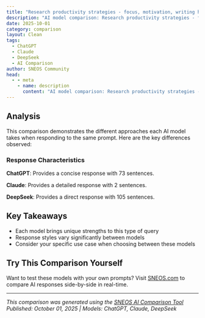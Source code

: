 ```yaml
---
title: "Research productivity strategies - focus, motivation, writing habits"
description: "AI model comparison: Research productivity strategies - focus, motivation, writing habits..."
date: 2025-10-01
category: comparison
layout: Clean
tags:
  - ChatGPT
  - Claude
  - DeepSeek
  - AI Comparison
author: SNEOS Community
head:
  - - meta
    - name: description
      content: "AI model comparison: Research productivity strategies - focus, motivation, writing habits..."
---
```


<ChatComparison
  title="Research productivity strategies - focus, motivation, writing habits"
  prompt="Research productivity strategies - focus, motivation, writing habits"
  :responses='{"ChatGPT": "Certainly! Here\u2019s a comprehensive overview of productivity strategies focusing on **focus**, **motivation**, and **writing habits**, which are key areas for maximizing research effectiveness.\n\n---\n\n## 1. Focus Strategies\n\n### a. Time Blocking\n- **What:** Schedule specific blocks of time dedicated solely to focused research activities.\n- **How:** Use a calendar app or planner to reserve these blocks, minimizing multitasking.\n- **Tip:** Start with short blocks (e.g., 25-50 minutes) and gradually increase.\n\n### b. Pomodoro Technique\n- **What:** Work for 25 minutes, then take a 5-minute break.\n- **Why:** Helps maintain concentration and prevents burnout.\n- **Tools:** Tomato timers, Focus Booster apps.\n\n### c. Minimize Distractions\n- Turn off notifications on phone/computer.\n- Use website blockers (e.g., StayFocusd, Freedom) during work sessions.\n- Create a clean and quiet workspace.\n\n### d. Single-tasking vs. Multitasking\n- Prioritize one task at a time to improve depth and quality.\n- Break larger tasks into smaller, manageable chunks.\n\n### e. Mindfulness and Meditation\n- Short mindfulness exercises can enhance attention span.\n- Apps like Headspace or Calm offer guided sessions.\n\n---\n\n## 2. Motivation Strategies\n\n### a. Set Clear, Achievable Goals\n- Define specific objectives (e.g., \u201Cwrite 500 words today\u201D or \u201Canalyze one dataset\u201D).\n- Use SMART goals (Specific, Measurable, Achievable, Relevant, Time-bound).\n\n### b. Break Tasks into Smaller Steps\n- Reduce overwhelm by dividing large projects into bite-sized tasks.\n- Celebrate small wins to maintain momentum.\n\n### c. Find Your \u201CWhy\u201D\n- Reflect on the purpose behind your research.\n- Connect daily tasks to bigger career or personal goals.\n\n### d. Use Rewards and Incentives\n- Reward yourself after completing sessions (e.g., a coffee break, walk).\n- Build a habit loop by associating work with positive reinforcement.\n\n### e. Accountability Partners or Groups\n- Share your goals and progress with peers or mentors.\n- Join writing groups or research communities for support and feedback.\n\n---\n\n## 3. Writing Habits for Researchers\n\n### a. Regular Writing Schedule\n- Write daily or several times per week to build consistency.\n- Morning writing is effective for many, but find your peak creative time.\n\n### b. Start with an Outline\n- Create a rough structure before drafting.\n- Helps organize thoughts and reduces writer\u2019s block.\n\n### c. Freewriting and Brainstorming\n- Allow yourself to write imperfectly initially.\n- Focus on flow of ideas rather than correctness.\n\n### d. Use Reference Management Software\n- Tools like Zotero, Mendeley, or EndNote save time on citations.\n- Keeps research organized and accessible.\n\n### e. Drafting and Revising Separately\n- Separate creative drafting from critical editing.\n- Consider multiple revision rounds focusing on content, flow, and clarity.\n\n### f. Set Writing Goals and Deadlines\n- Commit to word counts or section completions by certain dates.\n- Use project management tools like Trello or Asana to track progress.\n\n### g. Limit Perfectionism at Drafting Stage\n- Aim for progress over perfection initially.\n- Polish later during revisions.\n\n---\n\n## Additional Tips and Resources\n\n- **Use writing aids:** Grammarly, Hemingway Editor for clarity and grammar checking.\n- **Keep a research journal:** Track ideas, challenges, and breakthroughs.\n- **Stay physically active:** Exercise can enhance cognitive function and productivity.\n- **Rest and sleep:** Essential for sustained focus and creativity.\n\n---\n\nIf you\u2019d like, I can also provide specific productivity templates, apps, or deeper advice on any of these areas!", "Claude": "# Research Productivity Strategies\n\n## Focus \u0026 Attention Management\n\n### Deep Work Principles\n- **Time blocking**: Dedicate 2-4 hour uninterrupted blocks for complex research tasks\n- **Environment design**: Create a distraction-free workspace with minimal digital interruptions\n- **Single-tasking**: Focus on one research project at a time rather than switching between multiple studies\n- **Attention restoration**: Take breaks in nature or practice meditation to restore cognitive capacity\n\n### Managing Digital Distractions\n- Use website blockers during research sessions\n- Keep phone in another room or on airplane mode\n- Check email/messages only at designated times (2-3x daily)\n- Use apps like Freedom, Cold Turkey, or Forest for accountability\n\n## Motivation \u0026 Goal Setting\n\n### Project Structure\n- **Break large projects into micro-tasks**: Make progress visible and achievable\n- **Set SMART goals**: Specific, measurable research milestones with deadlines\n- **Track progress visually**: Use project boards (Trello, Notion) or simple checklists\n- **Celebrate small wins**: Acknowledge completing literature reviews, data collection phases, etc.\n\n### Sustaining Long-term Motivation\n- Connect daily tasks to bigger research questions and societal impact\n- Join research communities and accountability groups\n- Find research mentors or collaborate with peers\n- Alternate between challenging and easier tasks to maintain momentum\n\n## Writing Habits \u0026 Systems\n\n### Daily Writing Practice\n- **Write before other activities**: Research shows morning writing is often most productive\n- **Set minimum daily targets**: Start with 15-30 minutes or 200-300 words\n- **Use timers**: Pomodoro technique (25min work, 5min break) works well for writing\n- **Don\u0027t edit while drafting**: Separate creation from revision phases\n\n### Writing Organization\n- **Outline extensively** before drafting full sections\n- **Use templates** for common document types (research proposals, papers, reports)\n- **Version control**: Keep organized file systems with clear naming conventions\n- **Reference management**: Use Zotero, Mendeley, or EndNote from the start\n\n### Overcoming Writer\u0027s Block\n- **Freewriting**: Write continuously for 10 minutes without stopping to edit\n- **Change locations**: Coffee shops, libraries, different rooms can spark creativity\n- **Start with easiest sections**: Methods, results, or literature review rather than introduction\n- **Talk it out**: Explain your ideas aloud or to a colleague before writing\n\n## Integrated Productivity Systems\n\n### Weekly Planning Rhythm\n- **Monday**: Plan week\u0027s research priorities and schedule deep work blocks\n- **Wednesday**: Mid-week review and adjustment\n- **Friday**: Reflect on progress and plan following week\n\n### Energy Management\n- Schedule demanding cognitive tasks during your peak energy hours\n- Alternate between different types of work (reading, writing, analysis, admin)\n- Maintain consistent sleep, exercise, and nutrition habits\n- Take real breaks away from screens\n\n### Tools \u0026 Technology\n- **Project management**: Notion, Obsidian, or Roam Research for knowledge management\n- **Time tracking**: RescueTime or Toggl to understand how you spend time\n- **Writing software**: Scrivener for long documents, or distraction-free editors like WriteRoom\n- **Collaboration**: Slack, Discord, or regular video calls with research partners\n\nThe key is experimenting with different strategies and building a personalized system that aligns with your research style, schedule constraints, and natural rhythms.", "DeepSeek": "Of course. Research productivity isn\u0027t just about working harder; it\u0027s about working smarter. It\u0027s a three-legged stool built on **Focus, Motivation, and Writing Habits**. If one leg is weak, the whole structure wobbles.\n\nHere is a comprehensive guide to strategies for each area.\n\n---\n\n### 1. The Focus Leg: Taming a Distracted Mind\n\nFocus is the ability to direct your cognitive resources to a single task. In research, this is your most precious asset.\n\n#### **Strategies:**\n\n* **Time Blocking \u0026 The Pomodoro Technique:**\n * **What it is:** Schedule specific, non-negotiable blocks of time for deep work (e.g., \u00229-11 AM: Analyze data\u0022). Within that block, use the Pomodoro Technique: 25 minutes of focused work, followed by a 5-minute break. After four cycles, take a longer break (15-30 mins).\n * **Why it works:** It makes starting less daunting (\u0022I only have to focus for 25 minutes\u0022) and protects your peak cognitive hours from meetings and administrative tasks.\n\n* **Create a \u0022Deep Work\u0022 Ritual:**\n * **What it is:** A consistent pre-work routine that signals to your brain it\u0027s time to focus. This could be making a specific tea, tidying your desk, putting on headphones, and turning off phone notifications.\n * **Why it works:** Rituals create automaticity, reducing the willpower needed to get started.\n\n* **Tame Your Environment:**\n * **Digital Declutter:** Use website blockers (Freedom, Cold Turkey) during deep work sessions. Close all tabs and applications not relevant to the immediate task.\n * **Physical Declutter:** A clean, organized workspace reduces cognitive load. Have everything you need (notebooks, articles, water) within arm\u0027s reach before you start.\n\n* **The \u0022Next Action\u0022 Method:**\n * **What it is:** When you finish a work session, write down the *very next, physical action* you need to take when you return. (e.g., Not \u0022write literature review,\u0022 but \u0022summarize the key argument of Smith et al. (2020) in two sentences\u0022).\n * **Why it works:** It eliminates the \u0022what was I doing?\u0022 and \u0022where do I start?\u0022 paralysis, allowing you to dive right back in.\n\n---\n\n### 2. The Motivation Leg: Fueling the Long Journey\n\nMotivation is fickle. You can\u0027t rely on feeling inspired. Instead, you must build systems that generate momentum and make progress visible.\n\n#### **Strategies:**\n\n* **Set Process Goals, Not (Just) Outcome Goals:**\n * **Outcome Goal:** \u0022Get this paper published in a top journal.\u0022 (Uncertain, external, can be demoralizing).\n * **Process Goal:** \u0022Write for 90 minutes every weekday morning.\u0022 or \u0022Read and summarize two articles this week.\u0022 (Fully within your control).\n * **Why it works:** You can succeed at your process goals every single day, building a sense of accomplishment and consistency that ultimately leads to the outcome.\n\n* **Track Your Progress Visually:**\n * **What it is:** Use a calendar, habit tracker, or a simple spreadsheet. Put a big \u0022X\u0022 on every day you complete your process goal. For writing, track your word count or time spent.\n * **Why it works:** The \u0022Seinfeld Strategy\u0022 (\u0022Don\u0027t break the chain\u0022) is powerful. Visual proof of your consistency is a huge motivator.\n\n* **Connect to Your \u0022Why\u0022:**\n * **What it is:** Regularly remind yourself of the bigger picture. Why is your research important? What question are you burning to answer? How does it contribute to your field or society?\n * **Why it works:** Reconnecting with your intrinsic curiosity and purpose re-energizes you when the grind feels tedious.\n\n* **Celebrate Small Wins:**\n * **What it is:** Finished a difficult paragraph? Nailed down a methodology? Submitted a draft to your advisor? Acknowledge it! Reward yourself with a coffee, a short walk, or 10 minutes of guilt-free social media.\n * **Why it works:** Positive reinforcement trains your brain to associate research work with reward.\n\n* **Build an Accountability System:**\n * **What it is:** Partner with a colleague for weekly check-ins. Join a writing group (like Shut Up and Write!). Tell your advisor your specific goals for the week.\n * **Why it works:** The slight social pressure of having to report your progress can be the push you need to get started.\n\n---\n\n### 3. The Writing Leg: Making the Draft Inevitable\n\nWriting is the engine of research dissemination. Poor writing habits are the biggest bottleneck to productivity.\n\n#### **Strategies:**\n\n* **Adopt the \u0022Write First, Edit Later\u0022 Mantra:**\n * **What it is:** Separate the writing brain from the editing brain. Your first task is to get ideas down, however messy. *Never* write and edit in the same session.\n * **Why it works:** The perfectionist/internal critic is the enemy of the first draft. Silencing it allows for a free flow of ideas.\n\n* **The \u0022Pomodoro\u0022 of Writing: The 15-Minute Sprint:**\n * **What it is:** Commit to writing for just 15 minutes with the sole goal of adding words to the page. No deleting, no major rewording.\n * **Why it works:** It makes starting virtually painless. Often, once you\u0027ve started, you\u0027ll want to continue beyond the 15 minutes.\n\n* **Use an Outline as Your GPS:**\n * **What it is:** Before you write a single paragraph, create a detailed outline. It doesn\u0027t have to be formal\u2014bullet points and key references under each section heading are enough.\n * **Why it works:** It prevents writer\u0027s block. You\u0027re never staring at a blank page wondering \u0022what do I write next?\u0022 You just flesh out the next bullet point.\n\n* **Write Out of Order:**\n * **What it is:** Stuck on the introduction? Skip it. Write the methods section, which is often the most straightforward. Or jump to the results you\u0027re most excited about.\n * **Why it works:** It keeps momentum high. You can always go back and connect the pieces later.\n\n* **The \u0022One-In, One-Out\u0022 Rule for Editing:**\n * **What it is:** In your editing sessions, for every sentence or paragraph you feel you must cut, challenge yourself to add a new one elsewhere to maintain or grow your word count.\n * **Why it works:** It combats the common fear of \u0022losing\u0022 your work during editing and keeps the draft moving forward.\n\n* **Embrace \u0022Zero-Draft\u0022 Writing:**\n * **What it is:** Your first pass isn\u0027t even a \u0022first draft,\u0022 it\u0027s a \u0022zero-draft\u0022\u2014a brain dump for your eyes only. The goal is simply to exist.\n * **Why it works:** It completely removes the pressure for quality, allowing you to focus solely on generating content that you can later shape and refine.\n\n---\n\n### Putting It All Together: A Sample Research Day\n\n* **8:00 - 8:15 AM:** Ritual (Coffee, clear desk, review \u0022Next Action\u0022 from yesterday).\n* **8:15 - 10:00 AM:** **Deep Work Block 1 (Focus \u002B Writing).** Pomodoro sessions dedicated to writing the first draft of the Results section using your outline.\n* **10:00 - 10:30 AM:** Break. Walk, stretch, **celebrate the win** of hitting your word goal.\n* **10:30 - 12:00 PM:** **Deep Work Block 2 (Focus).** Data analysis or reading complex articles.\n* **12:00 - 1:00 PM:** Lunch \u0026 complete disconnect.\n* **1:00 - 2:30 PM:** **Shallow Work Block.** Emails, administrative tasks, formatting references.\n* **2:30 - 3:00 PM:** **Planning \u0026 Motivation.** Review what was accomplished. Update progress tracker. Write down the \u0022Next Action\u0022 for tomorrow\u0027s first deep work block.\n\n**Final Thought:** Experiment. Not every strategy will work for you. The key is to be intentional about your process, treat your research time as sacred, and build a system that supports consistent, sustainable progress rather than relying on frantic, last-minute bursts."}' 
  published-date="11:07"
/>

## Analysis

This comparison demonstrates the different approaches each AI model takes when responding to the same prompt. Here are the key differences observed:

### Response Characteristics

**ChatGPT**: Provides a concise response with 73 sentences. 

**Claude**: Provides a detailed response with 2 sentences. 

**DeepSeek**: Provides a direct response with 105 sentences. 

## Key Takeaways

- Each model brings unique strengths to this type of query
- Response styles vary significantly between models
- Consider your specific use case when choosing between these models

## Try This Comparison Yourself

Want to test these models with your own prompts? Visit [SNEOS.com](https://sneos.com) to compare AI responses side-by-side in real-time.

---

*This comparison was generated using the [SNEOS AI Comparison Tool](https://sneos.com)*
*Published: October 01, 2025 | Models: ChatGPT, Claude, DeepSeek*
